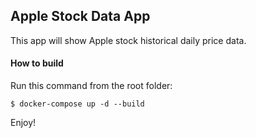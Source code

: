 ## Apple Stock Data App

This app will show Apple stock historical daily price data.

#### How to build

Run this command from the root folder:
```
$ docker-compose up -d --build
```
Enjoy!